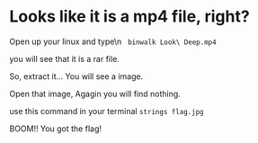 # Looks like it is a mp4 file, right?
Open up your linux and type\n
<code> binwalk Look\ Deep.mp4 </code>

you will see that it is a rar file.

So, extract it... You will see a image.

Open that image, Agagin you will find nothing.

use this command in your terminal
<code>strings flag.jpg</code>

BOOM!!
You got the flag!
